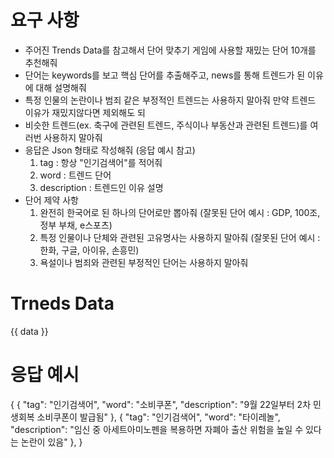 # 요구 사항
- 주어진 Trends Data를 참고해서 단어 맞추기 게임에 사용할 재밌는 단어 10개를 추천해줘
- 단어는 keywords를 보고 핵심 단어를 추출해주고, news를 통해 트렌드가 된 이유에 대해 설명해줘
- 특정 인물의 논란이나 범죄 같은 부정적인 트렌드는 사용하지 말아줘 만약 트렌드 이유가 재밌지않다면 제외해도 되
- 비슷한 트렌드(ex. 축구에 관련된 트렌드, 주식이나 부동산과 관련된 트렌드)를 여러번 사용하지 말아줘
- 응답은 Json 형태로 작성해줘 (응답 예시 참고)
  1) tag : 항상 "인기검색어"를 적어줘
  2) word : 트렌드 단어
  3) description : 트렌드인 이유 설명
- 단어 제약 사항
  1) 완전히 한국어로 된 하나의 단어로만 뽑아줘 (잘못된 단어 예시 : GDP, 100조, 정부 부채, e스포츠)
  2) 특정 인물이나 단체와 관련된 고유명사는 사용하지 말아줘 (잘못된 단어 예시 : 한화, 구글, 아이유, 손흥민)
  3) 욕설이나 범죄와 관련된 부정적인 단어는 사용하지 말아줘

# Trneds Data
{{ data }}

# 응답 예시
{
    {
        "tag": "인기검색어",
        "word": "소비쿠폰",
        "description": "9월 22일부터 2차 민생회복 소비쿠폰이 발급됨"
    },
    {
        "tag": "인기검색어",
        "word": "타이레놀",
        "description": "임신 중 아세트아미노펜을 복용하면 자폐아 출산 위험을 높일 수 있다는 논란이 있음"
    },
}